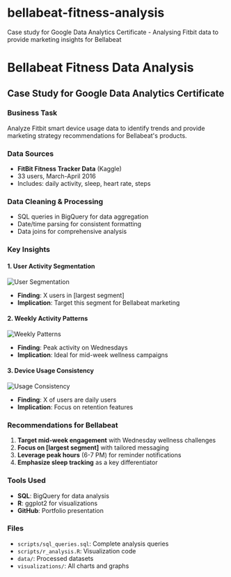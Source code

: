 # bellabeat-fitness-analysis
Case study for Google Data Analytics Certificate - Analysing Fitbit data to provide marketing insights for Bellabeat
# Bellabeat Fitness Data Analysis

## Case Study for Google Data Analytics Certificate

### Business Task
Analyze Fitbit smart device usage data to identify trends and provide marketing strategy recommendations for Bellabeat's products.

### Data Sources
- **FitBit Fitness Tracker Data** (Kaggle)
- 33 users, March-April 2016
- Includes: daily activity, sleep, heart rate, steps

### Data Cleaning & Processing
- SQL queries in BigQuery for data aggregation
- Date/time parsing for consistent formatting
- Data joins for comprehensive analysis

### Key Insights

#### 1. User Activity Segmentation
![User Segmentation](visualizations/user_segmentation.png)
- **Finding**: X users in [largest segment]
- **Implication**: Target this segment for Bellabeat marketing

#### 2. Weekly Activity Patterns  
![Weekly Patterns](visualizations/weekly_patterns.png)
- **Finding**: Peak activity on Wednesdays
- **Implication**: Ideal for mid-week wellness campaigns

#### 3. Device Usage Consistency
![Usage Consistency](visualizations/usage_consistency.png)
- **Finding**: X of users are daily users
- **Implication**: Focus on retention features

### Recommendations for Bellabeat
1. **Target mid-week engagement** with Wednesday wellness challenges
2. **Focus on [largest segment]** with tailored messaging
3. **Leverage peak hours** (6-7 PM) for reminder notifications
4. **Emphasize sleep tracking** as a key differentiator

### Tools Used
- **SQL**: BigQuery for data analysis
- **R**: ggplot2 for visualizations
- **GitHub**: Portfolio presentation

### Files
- `scripts/sql_queries.sql`: Complete analysis queries
- `scripts/r_analysis.R`: Visualization code
- `data/`: Processed datasets
- `visualizations/`: All charts and graphs
